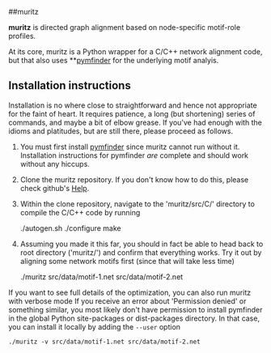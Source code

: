 ##muritz

**muritz** is directed graph alignment based on node-specific motif-role profiles.

At its core, muritz is a Python wrapper for a C/C++ network alignment code, but that also uses **[pymfinder](http://github.com/stoufferlab/pymfinder) for the underlying motif analyis.

## Installation instructions

Installation is no where close to straightforward and hence not appropriate for the faint of heart. It requires patience, a long (but shortening) series of commands, and maybe a bit of elbow grease. If you've had enough with the idioms and platitudes, but are still there, please proceed as follows.

1. You must first install [pymfinder](http://github.com/stoufferlab/pymfinder) since muritz cannot run without it. Installation instructions for pymfinder *are* complete and should work without any hiccups.

2. Clone the muritz repository. If you don't know how to do this, please check github's [Help](https://help.github.com/).

3. Within the clone repository, navigate to the 'muritz/src/C/' directory to compile the C/C++ code by running
	
	./autogen.sh
	./configure
	make

4. Assuming you made it this far, you should in fact be able to head back to root directory ('muritz/') and confirm that everything works. Try it out by aligning some network motifs first (since that will take less time)

	./muritz src/data/motif-1.net src/data/motif-2.net

If you want to see full details of the optimization, you can also run muritz with verbose mode
If you receive an error about 'Permission denied' or something similar, you most likely don't have permission to install pymfinder in the global Python site-packages or dist-packages directory. In that case, you can install it locally by adding the `--user` option

	./muritz -v src/data/motif-1.net src/data/motif-2.net

